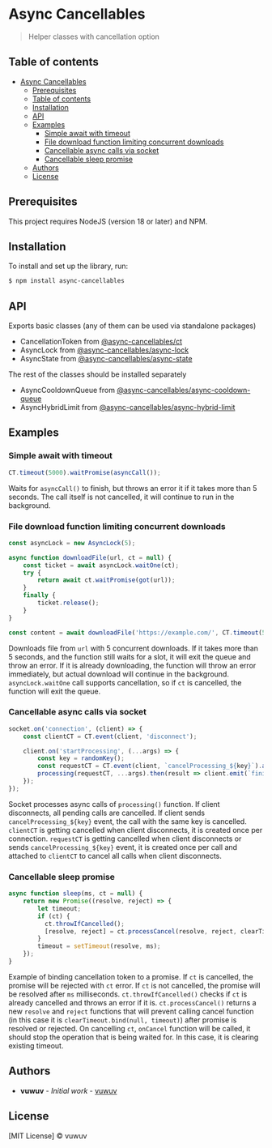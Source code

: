 # Async Cancellables

> Helper classes with cancellation option

## Table of contents

- [Async Cancellables](#async-cancellables)
  - [Prerequisites](#prerequisites)
  - [Table of contents](#table-of-contents)
  - [Installation](#installation)
  - [API](#api)
  - [Examples](#examples)
    - [Simple await with timeout](#simple-await-with-timeout)
    - [File download function limiting concurrent downloads](#file-download-function-limiting-concurrent-downloads)
    - [Cancellable async calls via socket](#cancellable-async-calls-via-socket)
    - [Cancellable sleep promise](#cancellable-sleep-promise)
  - [Authors](#authors)
  - [License](#license)

## Prerequisites

This project requires NodeJS (version 18 or later) and NPM.

## Installation

To install and set up the library, run:

```sh
$ npm install async-cancellables
```

## API

Exports basic classes (any of them can be used via standalone packages)

- CancellationToken from [@async-cancellables/ct](https://npmjs.com/package/@async-cancellables/ct)
- AsyncLock from [@async-cancellables/async-lock](https://npmjs.com/package/@async-cancellables/async-lock)
- AsyncState from [@async-cancellables/async-state](https://npmjs.com/package/@async-cancellables/async-state)

The rest of the classes should be installed separately

- AsyncCooldownQueue from [@async-cancellables/async-cooldown-queue](https://npmjs.com/package/@async-cancellables/async-cooldown-queue)
- AsyncHybridLimit from [@async-cancellables/async-hybrid-limit](https://npmjs.com/package/@async-cancellables/async-hybrid-limit)

## Examples

### Simple await with timeout

```js
CT.timeout(5000).waitPromise(asyncCall());
```

Waits for `asyncCall()` to finish, but throws an error it if it takes more than 5 seconds. The call itself is not cancelled, it will continue to run in the background.

### File download function limiting concurrent downloads

```js
const asyncLock = new AsyncLock(5);

async function downloadFile(url, ct = null) {
    const ticket = await asyncLock.waitOne(ct);
    try {
        return await ct.waitPromise(got(url));
    }
    finally {
        ticket.release();
    }
}

const content = await downloadFile('https://example.com/', CT.timeout(5000));
```

Downloads file from `url` with 5 concurrent downloads. If it takes more than 5 seconds, and the function still waits for a slot, it will exit the queue and throw an error. If it is already downloading, the function will throw an error immediately, but actual download will continue in the background. `asyncLock.waitOne` call supports cancellation, so if `ct` is cancelled, the function will exit the queue.

### Cancellable async calls via socket

```js
socket.on('connection', (client) => {
    const clientCT = CT.event(client, 'disconnect');

    client.on('startProcessing', (...args) => {
        const key = randomKey();
        const requestCT = CT.event(client, `cancelProcessing_${key}`).attachTo(clientCT);
        processing(requestCT, ...args).then(result => client.emit(`finishProcessing_${key}`, result), error => !CT.isCancellation(error) && console.log(error));
    });
});
```

Socket processes async calls of `processing()` function. If client disconnects, all pending calls are cancelled. If client sends `cancelProcessing_${key}` event, the call with the same key is cancelled. `clientCT` is getting cancelled when client disconnects, it is created once per connection. `requestCT` is getting cancelled when client disconnects or sends `cancelProcessing_${key}` event, it is created once per call and attached to `clientCT` to cancel all calls when client disconnects.

### Cancellable sleep promise

```js
async function sleep(ms, ct = null) {
    return new Promise((resolve, reject) => {
        let timeout;
        if (ct) {
          ct.throwIfCancelled();
          [resolve, reject] = ct.processCancel(resolve, reject, clearTimeout.bind(null, timeout));
        }
        timeout = setTimeout(resolve, ms);
    });
}
```

Example of binding cancellation token to a promise. If `ct` is cancelled, the promise will be rejected with `ct` error. If `ct` is not cancelled, the promise will be resolved after `ms` milliseconds. `ct.throwIfCancelled()` checks if `ct` is already cancelled and throws an error if it is. `ct.processCancel()` returns a new `resolve` and `reject` functions that will prevent calling cancel function (in this case it is `clearTimeout.bind(null, timeout)`) after promise is resolved or rejected. On cancelling `ct`, `onCancel` function will be called, it should stop the operation that is being waited for. In this case, it is clearing existing timeout.

## Authors

* **vuwuv** - *Initial work* - [vuwuv](https://github.com/vuwuv)

## License

[MIT License] © vuwuv